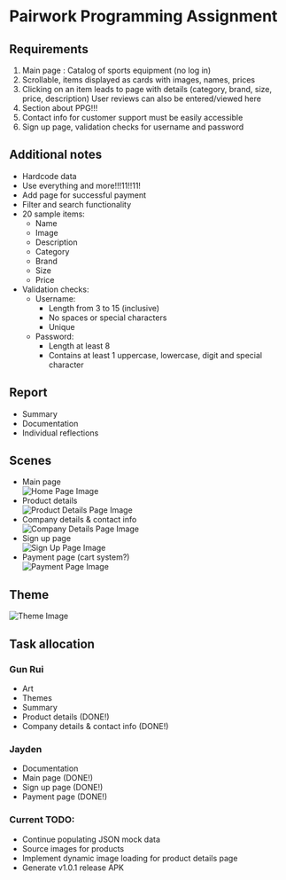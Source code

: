 # Pairwork Programming Assignment

## Requirements
1. Main page : Catalog of sports equipment (no log in)
2. Scrollable, items displayed as cards with images, names, prices
3. Clicking on an item leads to page with details (category, brand, size, price, description) User reviews can also be entered/viewed here
5. Section about PPG!!!
6. Contact info for customer support must be easily accessible
7. Sign up page, validation checks for username and password

## Additional notes
- Hardcode data
- Use everything and more!!!11!!11!
- Add page for successful payment
- Filter and search functionality
- 20 sample items:
  - Name
  - Image
  - Description
  - Category
  - Brand
  - Size
  - Price
- Validation checks:
  - Username:
    - Length from 3 to 15 (inclusive)
    - No spaces or special characters
    - Unique
  - Password:
    - Length at least 8
    - Contains at least 1 uppercase, lowercase, digit and special character

## Report
- Summary
- Documentation
- Individual reflections

## Scenes
- Main page  
![Home Page Image](homePageImage.png "Home Page")
- Product details  
![Product Details Page Image](productDetailsPageImage-1.png "Product Details Page")
- Company details & contact info  
![Company Details Page Image](companyDetailsPageImage-1.png "Company Details Page")
- Sign up page  
![Sign Up Page Image](signUpPageImage-1.png "Sign Up Page")
- Payment page (cart system?)  
![Payment Page Image](paymentPageImage.png "Payment Page")

## Theme
![Theme Image](theme.png "Theme")

## Task allocation
### Gun Rui
- Art
- Themes
- Summary
- Product details (DONE!)
- Company details & contact info (DONE!)
### Jayden
- Documentation
- Main page (DONE!)
- Sign up page (DONE!)
- Payment page (DONE!)
### Current TODO:
- Continue populating JSON mock data
- Source images for products
- Implement dynamic image loading for product details page
- Generate v1.0.1 release APK
